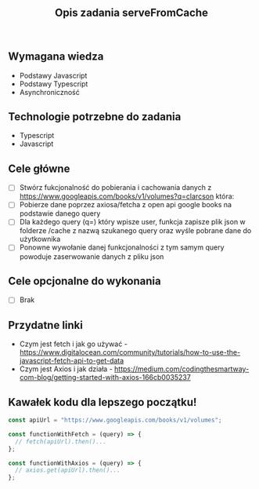 <h2 align="center">Opis zadania serveFromCache </h2>

<br>

## Wymagana wiedza

- Podstawy Javascript
- Podstawy Typescript
- Asynchroniczność

## Technologie potrzebne do zadania

- Typescript
- Javascript

## Cele główne

- [ ] Stwórz fukcjonalność do pobierania i cachowania danych z https://www.googleapis.com/books/v1/volumes?q=clarcson która:
- [ ] Pobierze dane poprzez axiosa/fetcha z open api google books na podstawie danego query
- [ ] Dla każdego query (q=) który wpisze user, funkcja zapisze plik json w folderze /cache z nazwą szukanego query oraz wyśle pobrane dane do użytkownika
- [ ] Ponowne wywołanie danej funkcjonalności z tym samym query powoduje zaserwowanie danych z pliku json

## Cele opcjonalne do wykonania

- [ ] Brak

## Przydatne linki

- Czym jest fetch i jak go używać - https://www.digitalocean.com/community/tutorials/how-to-use-the-javascript-fetch-api-to-get-data
- Czym jest Axios i jak działa - https://medium.com/codingthesmartway-com-blog/getting-started-with-axios-166cb0035237

## Kawałek kodu dla lepszego początku!

```javascript
const apiUrl = "https://www.googleapis.com/books/v1/volumes";

const functionWithFetch = (query) => {
  // fetch(apiUrl).then()...
};

const functionWithAxios = (query) => {
  // axios.get(apiUrl).then()...
};
```
